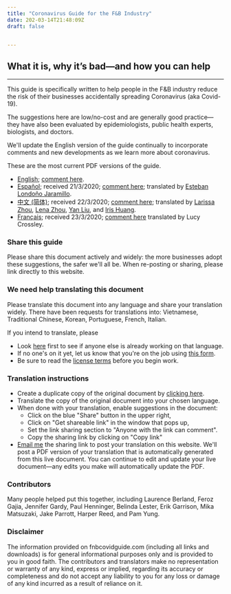 ```yaml
---
title: "Coronavirus Guide for the F&B Industry"
date: 202-03-14T21:48:09Z
draft: false


---
```


## What it is, why it’s bad—and how you can help

---

This guide is specifically written to help people in the F&B industry reduce the risk of their businesses accidentally spreading Coronavirus (aka Covid-19). 

The suggestions here are low/no-cost and are generally good practice—they have also been evaluated by epidemiologists, public health experts, biologists, and doctors.

We'll update the English version of the guide continually to incorporate comments and new developments as we learn more about coronavirus. 

These are the most current PDF versions of the guide.
* [English](https://docs.google.com/document/d/13n1TeOl_cB_jJhRzGNztgInzTZhWpLwW52K4q7hwnlQ/export?format=pdf); [comment here](https://docs.google.com/document/d/13n1TeOl_cB_jJhRzGNztgInzTZhWpLwW52K4q7hwnlQ/edit?usp=sharing).
* [Español](https://docs.google.com/document/d/1Xvi52dZCsps0OPARF1qnBWfS3u7bdTgioR_Su4YIcRw/export?format=pdf); received 21/3/2020; [comment here](https://docs.google.com/document/d/1Xvi52dZCsps0OPARF1qnBWfS3u7bdTgioR_Su4YIcRw/edit?usp=sharing); translated by [Esteban Londoño Jaramillo](www.instagram.com/krumelco).
* [中文 (简体)](https://docs.google.com/document/d/1tQA0WFvSzZIMzabcZgKs3e4P-zs4W1l1XR8mAJCuOCc/export?format=pdf); received 22/3/2020; [comment here](https://docs.google.com/document/d/1tQA0WFvSzZIMzabcZgKs3e4P-zs4W1l1XR8mAJCuOCc/edit?usp=sharing); translated by [Larissa Zhou](http://larissazhou.github.io/), [Lena Zhou](https://www.linkedin.com/in/lenaqzhou/), [Yan Liu](https://www.linkedin.com/in/yan-liu-59100016a/), and [Iris Huang](http://linkedin.com/in/iris-yu-ting-huang-9833861).
* [Français](https://docs.google.com/document/d/10Od_IRt1S20r062b7-I_ztIgR8m418Qwd23wF91ElgQ/export?format=pdf); received 23/3/2020; [comment here](https://docs.google.com/document/d/10Od_IRt1S20r062b7-I_ztIgR8m418Qwd23wF91ElgQ/edit?usp=sharing) translated by Lucy Crossley. 

### Share this guide

Please share this document actively and widely: the more businesses adopt these suggestions, the safer we'll all be. When re-posting or sharing, please link directly to this website.

### We need help translating this document

Please translate this document into any language and share your translation widely. There have been requests for translations into: Vietnamese, Traditional Chinese, Korean, Portuguese, French, Italian.

If you intend to translate, please 
* Look [here](https://docs.google.com/spreadsheets/d/1FcycksxjVAverq6UVtnmsvjf5a8yX0Qnl44Q3qfUITI/edit?usp=sharing) first to see if anyone else is already working on that language.
* If no one's on it yet, let us know that you're on the job using [this form](https://forms.gle/SQodYzXV2gAA6q6W8).
* Be sure to read the [license terms](https://creativecommons.org/licenses/by-nc/4.0/) before you begin work.


### Translation instructions

* Create a duplicate copy of the original document by [clicking here](https://docs.google.com/document/d/13n1TeOl_cB_jJhRzGNztgInzTZhWpLwW52K4q7hwnlQ/copy).
* Translate the copy of the original document into your chosen language.
* When done with your translation, enable suggestions in the document: 
    * Click on the blue "Share" button in the upper right,
    * Click on "Get shareable link" in the window that pops up,
    * Set the link sharing section to "Anyone with the link can comment".
    * Copy the sharing link by clicking on "Copy link"
* [Email me](mailto:me@vaughntan.org) the sharing link to post your translation on this website. We'll post a PDF version of your translation that is automatically generated from this live document. You can continue to edit and update your live document—any edits you make will automatically update the PDF.

### Contributors

Many people helped put this together, including Laurence Berland, Feroz Gajia, Jennifer Gardy, Paul Henninger, Belinda Lester, Erik Garrison, Mika Matsuzaki, Jake Parrott, Harper Reed, and Pam Yung.


### Disclaimer

The information provided on fnbcovidguide.com (including all links and downloads) is for general informational purposes only and is provided to you in good faith. The contributors and translators make no representation or warranty of any kind, express or implied, regarding its accuracy or completeness and do not accept any liability to you for any loss or damage of any kind incurred as a result of reliance on it.
